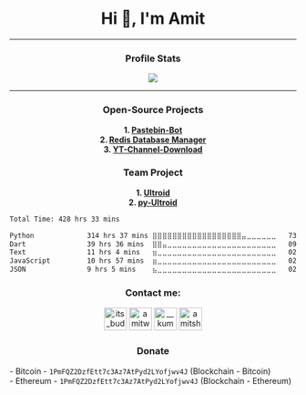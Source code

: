 <h1 align="center">Hi 👋, I'm Amit</h1>

---

<h3 align="center">Profile Stats</h3>
<p align="center"><img src="https://github-readme-stats.vercel.app/api?username=buddhhu&show_icons=true&theme=transparent" /></p>

---

<h3 align="center">Open-Source Projects</h3>
<p align="center">
<b>
1. <a href=https://github.com/buddhhu/PasteBin-Bot>Pastebin-Bot</a><br>
2. <a href=https://github.com/buddhhu/Redis-Database-Manager>Redis Database Manager</a><br>
3. <a href=https://github.com/buddhhu/YT-Channel-Download>YT-Channel-Download</a><br>
</b>
</p>
<h3 align="center">Team Project</h3>
<p align="center">
<b>
1. <a href=https://github.com/TeamUltroid/Ultroid>Ultroid</a><br>
2. <a href=https://github.com/TeamUltroid/pyUltroid>py-Ultroid</a><br>
</b>
</p>

<!--START_SECTION:waka-->

```txt
Total Time: 428 hrs 33 mins

Python             314 hrs 37 mins ⣿⣿⣿⣿⣿⣿⣿⣿⣿⣿⣿⣿⣿⣿⣿⣿⣿⣿⣤⣀⣀⣀⣀⣀⣀   73.41 %
Dart               39 hrs 36 mins  ⣿⣿⣤⣀⣀⣀⣀⣀⣀⣀⣀⣀⣀⣀⣀⣀⣀⣀⣀⣀⣀⣀⣀⣀⣀   09.24 %
Text               11 hrs 4 mins   ⣶⣀⣀⣀⣀⣀⣀⣀⣀⣀⣀⣀⣀⣀⣀⣀⣀⣀⣀⣀⣀⣀⣀⣀⣀   02.58 %
JavaScript         10 hrs 57 mins  ⣶⣀⣀⣀⣀⣀⣀⣀⣀⣀⣀⣀⣀⣀⣀⣀⣀⣀⣀⣀⣀⣀⣀⣀⣀   02.56 %
JSON               9 hrs 5 mins    ⣦⣀⣀⣀⣀⣀⣀⣀⣀⣀⣀⣀⣀⣀⣀⣀⣀⣀⣀⣀⣀⣀⣀⣀⣀   02.12 %
```

<!--END_SECTION:waka-->

<h3 align="center">Contact me:</h3>
<p align="center">
<a href="https://t.me/its_buddhhu"><img src="https://simpleicons.org/icons/telegram.svg" height=40px width=40px alt="its_buddhhu" /></a>
<a href="https://instagram.com/amitwaa"><img src="https://simpleicons.org/icons/instagram.svg" height=40px width=40px alt="amitwaa" /></a>
<a href="https://twitter.com/__kumar__amit"><img src="https://simpleicons.org/icons/twitter.svg" height=40px width=40px alt="__kumar__amit" /></a>
<a href="https://mail.google.com/mail/u/?authuser=amitsharma123234@gmail.com"><img src="https://simpleicons.org/icons/gmail.svg" height=40px width=40px alt="amitsharma123234@gmail.com" /></a>
</p>

<h3 align="center">Donate</h3>
<p>
- Bitcoin - <code>1PmFQZ2DzfEtt7c3Az7AtPyd2LYofjwv4J</code> (Blockchain - Bitcoin)<br>
- Ethereum - <code>1PmFQZ2DzfEtt7c3Az7AtPyd2LYofjwv4J</code> (Blockchain - Ethereum)
</p>
